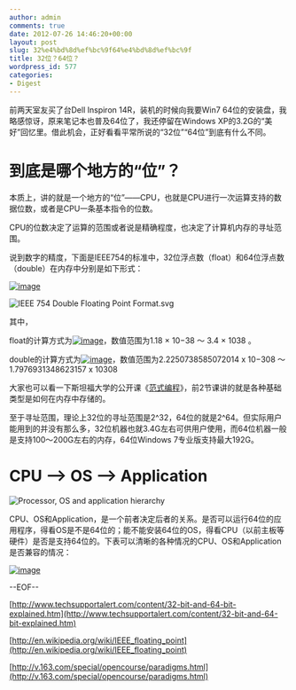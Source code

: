 ```yaml
---
author: admin
comments: true
date: 2012-07-26 14:46:20+00:00
layout: post
slug: 32%e4%bd%8d%ef%bc%9f64%e4%bd%8d%ef%bc%9f
title: 32位？64位？
wordpress_id: 577
categories:
- Digest
---
```


前两天室友买了台Dell Inspiron 14R，装机的时候向我要Win7 64位的安装盘，我略感惊讶，原来笔记本也普及64位了，我还停留在Windows XP的3.2G的“美好”回忆里。借此机会，正好看看平常所说的“32位”“64位”到底有什么不同。

 

# 到底是哪个地方的“位”？

 

本质上，讲的就是一个地方的“位”——CPU，也就是CPU进行一次运算支持的数据位数，或者是CPU一条基本指令的位数。

 

CPU的位数决定了运算的范围或者说是精确程度，也决定了计算机内存的寻址范围。

 

说到数字的精度，下面是IEEE754的标准中，32位浮点数（float）和64位浮点数（double）在内存中分别是如下形式：

 

[![image](http://www.qxavier.me/wp-content/uploads/2012/07/image_thumb.png)](http://www.qxavier.me/wp-content/uploads/2012/07/image.png)

 

![IEEE 754 Double Floating Point Format.svg](http://upload.wikimedia.org/wikipedia/commons/thumb/a/a9/IEEE_754_Double_Floating_Point_Format.svg/618px-IEEE_754_Double_Floating_Point_Format.svg.png)

 

其中，

 

float的计算方式为[![image](http://www.qxavier.me/wp-content/uploads/2012/07/image_thumb1.png)](http://www.qxavier.me/wp-content/uploads/2012/07/image1.png)，数值范围为1.18 × 10−38 ～ 3.4 × 1038 。

 

double的计算方式为[![image](http://www.qxavier.me/wp-content/uploads/2012/07/image_thumb2.png)](http://www.qxavier.me/wp-content/uploads/2012/07/image2.png)，数值范围为2.2250738585072014 x 10−308 ～ 1.7976931348623157 x 10308 

 

大家也可以看一下斯坦福大学的公开课《[范式编程](http://v.163.com/special/opencourse/paradigms.html)》，前2节课讲的就是各种基础类型是如何在内存中存储的。

 

至于寻址范围，理论上32位的寻址范围是2^32，64位的就是2^64。但实际用户能用到的并没有那么多，32位机器也就3.4G左右可供用户使用，而64位机器一般是支持100～200G左右的内存，64位Windows 7专业版支持最大192G。

 

# CPU –> OS –> Application

 

![Processor, OS and application hierarchy](http://www.techsupportalert.com/files/images/pc_freeware/64bit-software/32-bit-64-bit-explained-442-322.jpg)

 

CPU、OS和Application，是一个前者决定后者的关系。是否可以运行64位的应用程序，得看OS是不是64位的；能不能安装64位的OS，得看CPU（以前主板等硬件）是否是支持64位的。下表可以清晰的各种情况的CPU、OS和Application是否兼容的情况：

 

[![image](http://www.qxavier.me/wp-content/uploads/2012/07/image_thumb3.png)](http://www.qxavier.me/wp-content/uploads/2012/07/image3.png)

 

--EOF--

 

 

[http://www.techsupportalert.com/content/32-bit-and-64-bit-explained.htm](http://www.techsupportalert.com/content/32-bit-and-64-bit-explained.htm)

 

[http://en.wikipedia.org/wiki/IEEE_floating_point](http://en.wikipedia.org/wiki/IEEE_floating_point)

 

 

 

 

 

 

 

 

 

[http://v.163.com/special/opencourse/paradigms.html](http://v.163.com/special/opencourse/paradigms.html)
